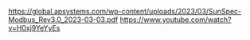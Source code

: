 https://global.apsystems.com/wp-content/uploads/2023/03/SunSpec-Modbus_Rev3.0_2023-03-03.pdf
https://www.youtube.com/watch?v=H0xj9YeYyEs

